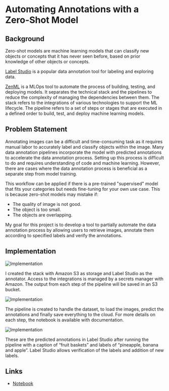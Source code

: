 # Automating Annotations with a Zero-Shot Model

##  Background

Zero-shot models are machine learning models that can classify new objects or concepts that it has never seen before, based on prior knowledge of other objects or concepts.

[Label Studio](https://labelstud.io/) is a popular data annotation tool for labeling and exploring data.

[ZenML](https://zenml.io/) is a MLOps tool to automate the process of building, testing, and deploying models. It separates the technical stack and the pipelines to reduce the complexity of managing the dependencies between them. The stack refers to the integrations of various technologies to support the ML lifecycle. The pipeline refers to a set of steps or stages that are executed in a defined order to build, test, and deploy machine learning models.

##  Problem Statement

Annotating images can be a difficult and time-consuming task as it requires manual labor to accurately label and classify objects within the image. Many data annotation pipelines incorporate the model with predicted annotations to accelerate the data annotation process. Setting up this process is difficult to do and requires understanding of code and machine learning. However, there are cases where the data annotation process is beneficial as a separate step from model training.

This workflow can be applied if there is a pre-trained "supervised" model that fits your categories but needs fine-tuning for your own use case. This is because zero-shot models may mistake if:

- The quality of image is not good.
- The object is too small.
- The objects are overlapping.

My goal for this project is to develop a tool to partially automate the data annotation process by allowing users to retrieve images, annotate them according to specified labels and verify the annotations.

##  Implementation

![Implementation](images/anno_zenml/stack.jpg)

I created the stack with Amazon S3 as storage and Label Studio as the annotator. Access to the integrations is managed by a secrets manager with Amazon. The output from each step of the pipeline will be saved in an S3 bucket.

![Implementation](images/anno_zenml/pipeline.jpg)

The pipeline is created to handle the dataset, to load the images, predict the annotations and finally save everything to the cloud. For more details on each step, the notebook is available with documentation.

![Implementation](images/anno_zenml/interface.jpg)

These are the predicted annotations in Label Studio after running the pipeline with a caption of “fruit baskets” and labels of “pineapple, banana and apple”. Label Studio allows verification of the labels and addition of new labels.

##  Links

- [Notebook](https://colab.research.google.com/drive/1bs9vufHWOIy84wIpP_155jUk61S6TvD4#scrollTo=U5a7CJMDxfN1)
